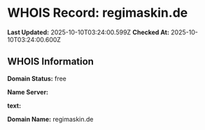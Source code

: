# WHOIS Record: regimaskin.de

**Last Updated:** 2025-10-10T03:24:00.599Z
**Checked At:** 2025-10-10T03:24:00.600Z

## WHOIS Information

**Domain Status:** free

**Name Server:** 

**text:** 

**Domain Name:** regimaskin.de

